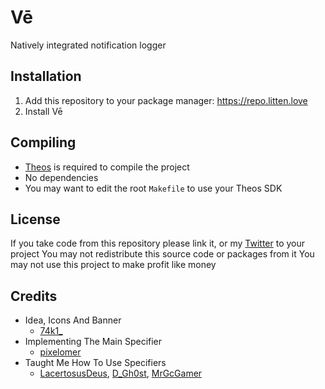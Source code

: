 # Vē
Natively integrated notification logger

## Installation
1. Add this repository to your package manager: https://repo.litten.love
2. Install Vē

## Compiling
  - [Theos](https://theos.dev/) is required to compile the project
  - No dependencies
  - You may want to edit the root `Makefile` to use your Theos SDK

## License
If you take code from this repository please link it, or my [Twitter](https://twitter.com/schneelittchen) to your project
You may not redistribute this source code or packages from it
You may not use this project to make profit like money

## Credits
  - Idea, Icons And Banner
    - [74k1_](https://twitter.com/74k1_)
  - Implementing The Main Specifier
    - [pixelomer](https://twitter.com/pixelomer)
  - Taught Me How To Use Specifiers
    - [LacertosusDeus](https://twitter.com/LacertosusDeus), [D_Gh0st](https://twitter.com/d_gh0st), [MrGcGamer](https://twitter.com/MrGcGamer)